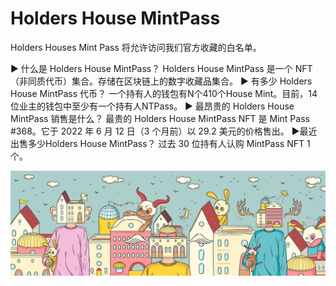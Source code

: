 # Holders House MintPass

Holders Houses Mint Pass 将允许访问我们官方收藏的白名单。

▶ 什么是 Holders House MintPass？
Holders House MintPass 是一个 NFT（非同质代币）集合。存储在区块链上的数字收藏品集合。
▶ 有多少 Holders House MintPass 代币？
一个持有人的钱包有N个410个House Mint。目前，14位业主的钱包中至少有一个持有人NTPass。
▶ 最昂贵的 Holders House MintPass 销售是什么？
最贵的 Holders House MintPass NFT 是 Mint Pass #368。它于 2022 年 6 月 12 日（3 个月前）以 29.2 美元的价格售出。
▶最近出售多少Holders House MintPass？
过去 30 位持有人认购 MintPass NFT 1 个。

![NFT](unnamed.jpg)

